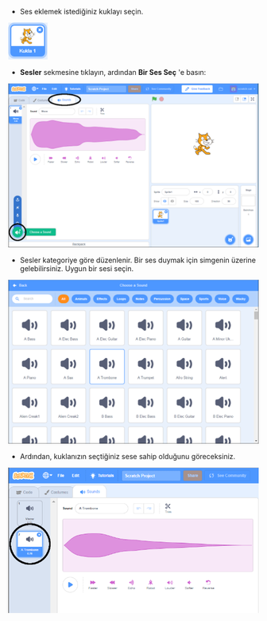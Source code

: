 + Ses eklemek istediğiniz kuklayı seçin.

![kukla](images/sprite-select.png)

+ **Sesler** sekmesine tıklayın, ardından **Bir Ses Seç** 'e basın:

![sesler ve bir ses vurgusu seçin](images/import-sound.png)

+ Sesler kategoriye göre düzenlenir. Bir ses duymak için simgenin üzerine gelebilirsiniz. Uygun bir sesi seçin.

![sesler menüsü](images/choose-sound.png)

+ Ardından, kuklanızın seçtiğiniz sese sahip olduğunu göreceksiniz.

![kuklaya karşı gösterilen yeni ses](images/sound-imported.png)